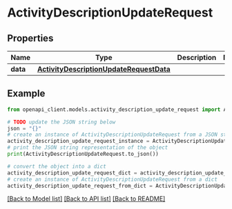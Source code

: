 # ActivityDescriptionUpdateRequest


## Properties

Name | Type | Description | Notes
------------ | ------------- | ------------- | -------------
**data** | [**ActivityDescriptionUpdateRequestData**](ActivityDescriptionUpdateRequestData.md) |  | 

## Example

```python
from openapi_client.models.activity_description_update_request import ActivityDescriptionUpdateRequest

# TODO update the JSON string below
json = "{}"
# create an instance of ActivityDescriptionUpdateRequest from a JSON string
activity_description_update_request_instance = ActivityDescriptionUpdateRequest.from_json(json)
# print the JSON string representation of the object
print(ActivityDescriptionUpdateRequest.to_json())

# convert the object into a dict
activity_description_update_request_dict = activity_description_update_request_instance.to_dict()
# create an instance of ActivityDescriptionUpdateRequest from a dict
activity_description_update_request_from_dict = ActivityDescriptionUpdateRequest.from_dict(activity_description_update_request_dict)
```
[[Back to Model list]](../README.md#documentation-for-models) [[Back to API list]](../README.md#documentation-for-api-endpoints) [[Back to README]](../README.md)


